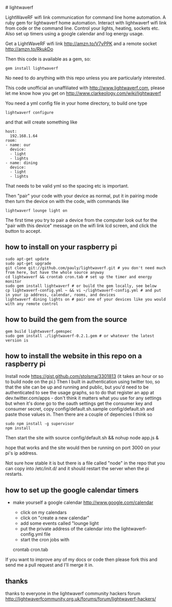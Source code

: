 # lightwaverf

LightWaveRF wifi link communication for command line home automation. A ruby gem for lightwaverf home automation. Interact with lightwaverf wifi link from code or the command line. Control your lights, heating, sockets etc. Also set up timers using a google calendar and log energy usage.

Get a LightWaveRF wifi link http://amzn.to/V7yPPK and a remote socket http://amzn.to/RkukDo

Then this code is available as a gem, so:

    gem install lightwaverf

No need to do anything with this repo unless you are particularly interested.

This code unofficial an unaffiliated with http://www.lightwaverf.com, please let me know how you get on http://www.clarkeology.com/wiki/lightwaverf

You need a yml config file in your home directory, to build one type

    lightwaverf configure

and that will create something like

    host:
      192.168.1.64
    room: 
    - name: our
      device: 
      - light
      - lights
    - name: dining
      device:
      - light
      - lights

That needs to be valid yml so the spacing etc is important.

Then "pair" your code with your device as normal, put it in pairing mode then turn the device on with the code, with commands like

    lightwaverf lounge light on

The first time you try to pair a device from the computer look out for the "pair with this device" message on the wifi link lcd screen, and click the button to accept.

## how to install on your raspberry pi
    sudo apt-get update
    sudo apt-get upgrade
    git clone git://github.com/pauly/lightwaverf.git # you don't need much from here, but have the whole source anyway
    cd lightwaverf && crontab cron.tab # set up the timer and energy monitor
    sudo gem install lightwaverf # or build the gem locally, see below
    cp lightwaverf-config.yml ~ && vi ~/lightwaverf-config.yml # and put in your ip address, calendar, rooms, and devices
    lightwaverf dining lights on # pair one of your devices like you would with any remote control

## how to build the gem from the source
    gem build lightwaverf.gemspec 
    sudo gem install ./lightwaverf-0.2.1.gem # or whatever the latest version is

## how to install the website in this repo on a raspberry pi

Install node https://gist.github.com/stolsma/3301813 (it takes an hour or so to build node on the pi.)
Then I built in authentication using twitter too, so that the site can be up and running and public, but you'd need to be authenticated to see the usage graphs, so to do that register an app at dev.twitter.com/apps - don't think it matters what you use for any settings but when it's done go to the oauth settings get  the consumer key and consumer secret, copy config/default.sh.sample config/default.sh and paste those values in. Then there are a couple of depencies I think so

    sudo npm install -g supervisor
    npm install

Then start the site with
    source config/default.sh && nohup node app.js &

hope that works and the site would then be running on port 3000 on your pi's ip address.

Not sure how stable it is but there is a file called "node" in the repo that you can copy into /etc/init.d/ and it should restart the server when the pi restarts. 

## how to set up the google calendar timers
  * make yourself a google calendar http://www.google.com/calendar
    * click on my calendars
    * click on "create a new calendar"
    * add some events called "lounge light
    * put the private address of the calendar into the lightwaverf-config.yml file
    * start the cron jobs with

    crontab cron.tab

If you want to improve any of my docs or code then please fork this and send me a pull request and I'll merge it in.

## thanks
thanks to everyone in the lightwaverf community hackers forum http://lightwaverfcommunity.org.uk/forums/forum/lightwaverf-hackers/
